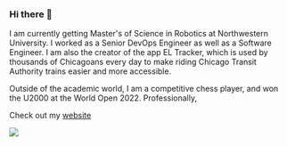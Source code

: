 ### Hi there 👋

I am currently getting Master's of Science in Robotics at Northwestern University. I worked as a Senior DevOps Engineer as well as a Software Engineer. I am also the creator of the app EL Tracker, which is used by thousands of Chicagoans every day to make riding Chicago Transit Authority trains easier and more accessible.

Outside of the academic world, I am a competitive chess player, and won the U2000 at the World Open 2022. Professionally,

Check out my [website](https://davidk.tech)

![](https://komarev.com/ghpvc/?username=KhachDavid)
